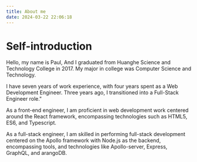 ```yaml
---
title: About me
date: 2024-03-22 22:06:18
---
```


# Self-introduction

Hello, my name is Paul, And I graduated from Huanghe Science and Technology College in 2017. My major in college was Computer Science and Technology.

I have seven years of work experience, with four years spent as a Web Development Engineer. Three years ago, I transitioned into a Full-Stack Engineer role."

As a front-end engineer, I am proficient in web development work centered around the React framework, encompassing technologies such as HTML5, ES6, and Typescript.

As a full-stack engineer, I am skilled in performing full-stack development centered on the Apollo framework with Node.js as the backend, encompassing tools, and technologies like Apollo-server, Express, GraphQL, and arangoDB.
